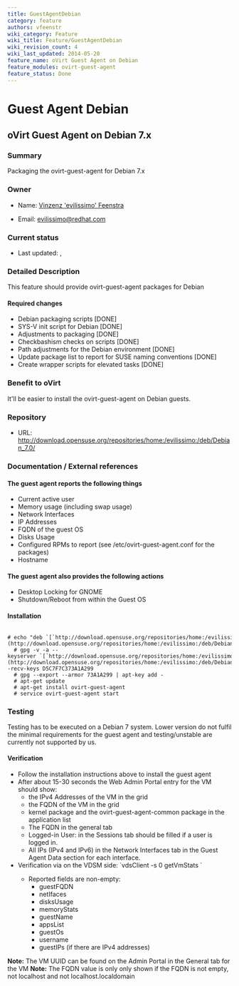 ```yaml
---
title: GuestAgentDebian
category: feature
authors: vfeenstr
wiki_category: Feature
wiki_title: Feature/GuestAgentDebian
wiki_revision_count: 4
wiki_last_updated: 2014-05-20
feature_name: oVirt Guest Agent on Debian
feature_modules: ovirt-guest-agent
feature_status: Done
---
```


# Guest Agent Debian

## oVirt Guest Agent on Debian 7.x

### Summary

Packaging the ovirt-guest-agent for Debian 7.x

### Owner

*   Name: [ Vinzenz 'evilissimo' Feenstra](User:Vfeenstr)

<!-- -->

*   Email: <evilissimo@redhat.com>

### Current status

*   Last updated: ,

### Detailed Description

This feature should provide ovirt-guest-agent packages for Debian

#### Required changes

*   Debian packaging scripts [DONE]
*   SYS-V init script for Debian [DONE]
*   Adjustments to packaging [DONE]
*   Checkbashism checks on scripts [DONE]
*   Path adjustments for the Debian environment [DONE]
*   Update package list to report for SUSE naming conventions [DONE]
*   Create wrapper scripts for elevated tasks [DONE]

### Benefit to oVirt

It'll be easier to install the ovirt-guest-agent on Debian guests.

### Repository

*   URL: <http://download.opensuse.org/repositories/home:/evilissimo:/deb/Debian_7.0/>

### Documentation / External references

#### The guest agent reports the following things

*   Current active user
*   Memory usage (including swap usage)
*   Network Interfaces
*   IP Addresses
*   FQDN of the guest OS
*   Disks Usage
*   Configured RPMs to report (see /etc/ovirt-guest-agent.conf for the packages)
*   Hostname

#### The guest agent also provides the following actions

*   Desktop Locking for GNOME
*   Shutdown/Reboot from within the Guest OS

#### Installation

      # echo "deb `[`http://download.opensuse.org/repositories/home:/evilissimo:/deb/Debian_7.0/`](http://download.opensuse.org/repositories/home:/evilissimo:/deb/Debian_7.0/)` ./" >> /etc/apt/sources.list
      # gpg -v -a --keyserver `[`http://download.opensuse.org/repositories/home:/evilissimo:/deb/Debian_7.0/Release.key`](http://download.opensuse.org/repositories/home:/evilissimo:/deb/Debian_7.0/Release.key)` --recv-keys D5C7F7C373A1A299
      # gpg --export --armor 73A1A299 | apt-key add -
      # apt-get update
      # apt-get install ovirt-guest-agent
      # service ovirt-guest-agent start

### Testing

Testing has to be executed on a Debian 7 system. Lower version do not fulfil the minimal requirements for the guest agent and testing/unstable are currently not supported by us.

#### Verification

*   Follow the installation instructions above to install the guest agent
*   After about 15-30 seconds the Web Admin Portal entry for the VM should show:
    -   the IPv4 Addresses of the VM in the grid
    -   the FQDN of the VM in the grid
    -   kernel package and the ovirt-guest-agent-common package in the application list
    -   The FQDN in the general tab
    -   Logged-in User: in the Sessions tab should be filled if a user is logged in.
    -   All IPs (IPv4 and IPv6) in the Network Interfaces tab in the Guest Agent Data section for each interface.
*   Verification via on the VDSM side: \`vdsClient -s 0 getVmStats <VM UUID>\`
    -   Reported fields are non-empty:
        -   guestFQDN
        -   netIfaces
        -   disksUsage
        -   memoryStats
        -   guestName
        -   appsList
        -   guestOs
        -   username
        -   guestIPs (if there are IPv4 addresses)

**Note:** The VM UUID can be found on the Admin Portal in the General tab for the VM **Note:** The FQDN value is only only shown if the FQDN is not empty, not localhost and not localhost.localdomain



